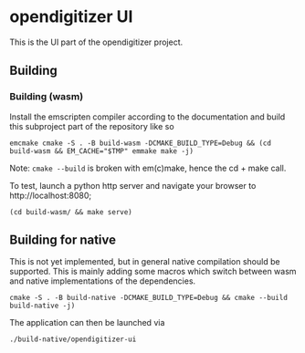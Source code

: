 # opendigitizer UI

This is the UI part of the opendigitizer project.

## Building

### Building (wasm)

Install the emscripten compiler according to the documentation and build this subproject part of the repository like so

```shell
emcmake cmake -S . -B build-wasm -DCMAKE_BUILD_TYPE=Debug && (cd build-wasm && EM_CACHE="$TMP" emmake make -j)
```
Note: `cmake --build` is broken with em(c)make, hence the cd + make call.

To test, launch a python http server and navigate your browser to http://localhost:8080;
```shell
(cd build-wasm/ && make serve)
```

## Building for native

This is not yet implemented, but in general native compilation should be supported. This is mainly adding some macros
which switch between wasm and native implementations of the dependencies.

```shell
cmake -S . -B build-native -DCMAKE_BUILD_TYPE=Debug && cmake --build build-native -j)
```

The application can then be launched via
```shell
./build-native/opendigitizer-ui
```
